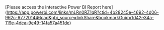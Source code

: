 [Please access the interactive Power BI Report here]
(https://app.powerbi.com/links/mLRn0RZ1qR?ctid=4b28245e-4692-4d06-962c-677201446cad&pbi_source=linkShare&bookmarkGuid=1d42e34a-119e-4dca-9e49-14fa57a451de)
